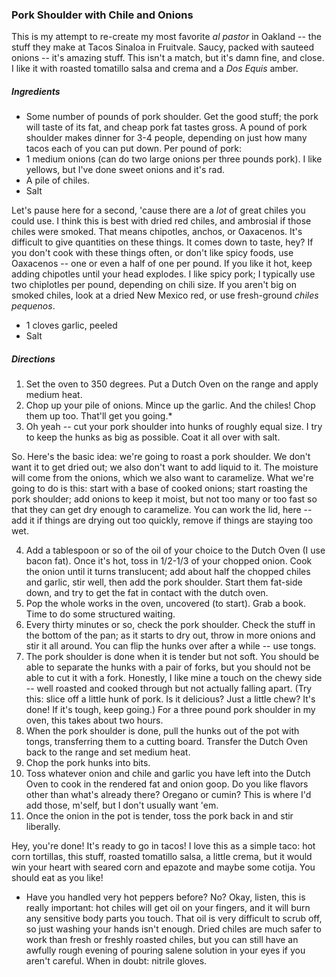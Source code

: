 ### Pork Shoulder with Chile and Onions
This is  my attempt to re-create my most favorite _al pastor_ in Oakland -- the stuff they make at Tacos Sinaloa in Fruitvale. Saucy, packed with sauteed onions -- it's amazing stuff. This isn't a match, but it's damn fine, and close. I like it with roasted tomatillo salsa and crema  and a _Dos Equis_ amber.

##### Ingredients
* Some number of pounds of pork shoulder. Get the good stuff; the pork will taste of its fat, and cheap pork fat tastes gross. A pound of pork shoulder makes dinner for 3-4 people, depending on just how many tacos each of you can put down.
Per pound of pork:
* 1 medium onions (can do two large onions per three pounds pork). I like yellows, but I've done sweet onions and it's rad.
* A pile of chiles.
* Salt

Let's pause here for a second, 'cause there are a _lot_ of great chiles you could use. I think this is best with dried red chiles, and ambrosial if those chiles were smoked. That means chipotles, anchos, or Oaxacenos. It's difficult to give quantities on these things. It comes down to taste, hey? If you don't cook with these things often, or don't like spicy foods, use Oaxacenos -- one or even a half of one per pound. If you like it hot, keep adding chipotles until your head explodes. I like spicy pork; I typically use two chiplotles per pound, depending on chili size. If you aren't big on smoked chiles, look at a dried New Mexico red, or use fresh-ground _chiles pequenos_.

* 1 cloves garlic, peeled
* Salt

##### Directions
1. Set the oven to 350 degrees. Put a Dutch Oven on the range and apply medium heat.
2. Chop up your pile of onions. Mince up the garlic. And the chiles! Chop them up too. That'll get you going.*
3. Oh yeah -- cut your pork shoulder into hunks of roughly equal size. I try to keep the hunks as big as possible. Coat it all over with salt.

So. Here's the basic idea: we're going to roast a pork shoulder. We don't want it to get dried out; we also don't want to add liquid to it. The moisture will come from the onions, which we also want to caramelize. What we're going to do is this: start with a base of cooked onions; start roasting the pork shoulder; add onions to keep it moist, but not too many or too fast so that they can get dry enough to caramelize. You can work the lid, here -- add it if things are drying out too quickly, remove if things are staying too wet.

4. Add a tablespoon or so of the oil of your choice to the Dutch Oven (I use bacon fat). Once it's hot, toss in 1/2-1/3 of your chopped onion. Cook the onion until it turns translucent; add about half the chopped chiles and garlic, stir well, then add the pork shoulder. Start them fat-side down, and try to get the fat in contact with the dutch oven.
5. Pop the whole works in the oven, uncovered (to start). Grab a book. Time to do some structured waiting.
6. Every thirty minutes or so, check the pork shoulder. Check the stuff in the bottom of the pan; as it starts to dry out, throw in more onions and stir it all around. You can flip the hunks over after a while -- use tongs.
7. The pork shoulder is done when it is tender but not soft. You should be able to separate the hunks with a pair of forks, but you should not be able to cut it with a fork. Honestly, I like mine a touch on the chewy side -- well roasted and cooked through but not actually falling apart. (Try this: slice off a little hunk of pork. Is it delicious? Just a little chew? It's done! If it's tough, keep going.) For a three pound pork shoulder in my oven, this takes about two hours.
8. When the pork shoulder is done, pull the hunks out of the pot with tongs, transferring them to a cutting board. Transfer the Dutch Oven back to the range and set medium heat.
9. Chop the pork hunks into bits.
10. Toss whatever onion and chile and garlic you have left into the Dutch Oven to cook in the rendered fat and onion goop. Do you like flavors other than what's already there? Oregano or cumin? This is where I'd add those, m'self, but I don't usually want 'em.
11. Once the onion in the pot is tender, toss the pork back in and stir liberally.

Hey, you're done! It's ready to go in tacos! I love this as a simple taco: hot corn tortillas, this stuff, roasted tomatillo salsa, a little crema, but it would win your heart with seared corn and epazote and maybe some cotija. You should eat as you like!

* Have you handled very hot peppers before? No? Okay, listen, this is really important: hot chiles will get oil on your fingers, and it will burn any sensitive body parts you touch. That oil is very difficult to scrub off, so just washing your hands isn't enough. Dried chiles are much safer to work than fresh or freshly roasted chiles, but you can still have an awfully rough evening of pouring salene solution in your eyes if you aren't careful. When in doubt: nitrile gloves.
